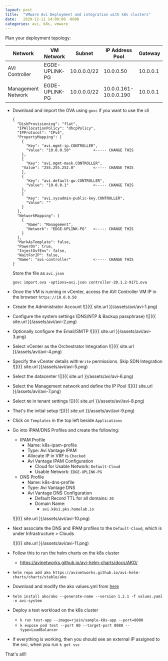 ```yaml
---
layout: post
title:  "VMware Avi Deployment and integration with k8s clusters"
date:   2020-12-11 14:00:00 -0600
categories: avi, k8s, vmware
---
```


Plan your deployment topology:

| Network | VM Network | Subnet | IP Address Pool | Gateway |
| --- | --- | --- | --- | --- |
| AVI Controller | EGDE-UPLINK-PG | 10.0.0.0/22 | 10.0.0.50 | 10.0.0.1 |
| Management Network | EGDE-UPLINK-PG | 10.0.0.0/22 | 10.0.0.161-10.0.0.190 | 10.0.0.1 |

* Download and import the OVA using `govc` if you want to use the cli

  ```
  {
    "DiskProvisioning": "flat",
    "IPAllocationPolicy": "dhcpPolicy",
    "IPProtocol": "IPv4",
    "PropertyMapping": [
      {
        "Key": "avi.mgmt-ip.CONTROLLER",
        "Value": "10.0.0.50"          <----- CHANGE THIS
      },
      {
        "Key": "avi.mgmt-mask.CONTROLLER",
      "Value": "255.255.252.0"        <----- CHANGE THIS
      },
      {
        "Key": "avi.default-gw.CONTROLLER",
        "Value": "10.0.0.1"           <----- CHANGE THIS
      },
      {
        "Key": "avi.sysadmin-public-key.CONTROLLER",
        "Value": ""
      }
    ],
    "NetworkMapping": [
      {
        "Name": "Management",
        "Network": "EDGE-UPLINK-PG"   <----- CHANGE THIS
      }
    ],
    "MarkAsTemplate": false,
    "PowerOn": true,
    "InjectOvfEnv": false,
    "WaitForIP": false,
    "Name": "avi-controller"          <----- CHANGE THIS
  }
  ```

  Store the file as `avi.json`

  `govc import.ova -options=avi.json controller-20.1.2-9171.ova`

* Once the VM is running in vCenter, access the AVI Controller VM IP in the browser `https://10.0.0.50`
  
* Create the Administrator Account
  ![]({{ site.url }}/assets/avi/avi-1.png)

* Configure the system settings (DNS/NTP & Backup passphrase)
  ![]({{ site.url }}/assets/avi/avi-2.png)

* Optionally configure the Email/SMTP
  ![]({{ site.url }}/assets/avi/avi-3.png)

* Select vCenter as the Orchestrator Integration
  ![]({{ site.url }}/assets/avi/avi-4.png)

* Specify the vCenter details with `Write` permissions. Skip SDN Integration
  ![]({{ site.url }}/assets/avi/avi-5.png)

* Select the datacenter
  ![]({{ site.url }}/assets/avi/avi-6.png)

* Select the Management network and define the IP Pool
  ![]({{ site.url }}/assets/avi/avi-7.png)

* Select `NO` in tenant settings
  ![]({{ site.url }}/assets/avi/avi-8.png)

* That's the initial setup
  ![]({{ site.url }}/assets/avi/avi-9.png)

* Click on `Templates` in the top left beside `Applications`

* Go into IPAM/DNS Profiles and create the following:
  - IPAM Profile
    - Name: k8s-ipam-profile
    - Type: Avi Vantage IPAM
    - Allocate IP in VRF is `Checked`
    - Avi Vantage IPAM Configuration
      - Cloud for Usable Network: `Default-Cloud`
      - Usable Network: `EDGE-UPLINK-PG`
  - DNS Profile
    - Name: k8s-dns-profile
    - Type: Avi Vantage DNS
    - Avi Vantage DNS Configuration
      - Default Record TTL for all domains: `30`
      - Domain Name:
        - `avi.k8s1.pks.homelab.io`
  
  ![]({{ site.url }}/assets/avi/avi-10.png)

* Next associate the DNS and IPAM profiles to the `Default-Cloud`, which is under Infrastructure > Clouds

  ![]({{ site.url }}/assets/avi/avi-11.png)

* Follow this to run the helm charts on the k8s cluster
  - https://avinetworks.github.io/avi-helm-charts/docs/AKO/

* `helm repo add ako https://avinetworks.github.io/avi-helm-charts/charts/stable/ako`

* Download and modify the ako values.yml from [here](https://github.com/avinetworks/avi-helm-charts/blob/master/charts/stable/ako/values.yaml)

* `helm install ako/ako --generate-name --version 1.2.1 -f values.yaml -n avi-system`

* Deploy a test workload on the k8s cluster
  * `k run test-app --image=rjain/sample-k8s-app --port=8080`
  * `k expose pod test --port 80 --target-port 8080 --type=LoadBalancer`

* If everything is working, then you should see an external IP assigned to the svc, when you run `k get svc`

That's all!!